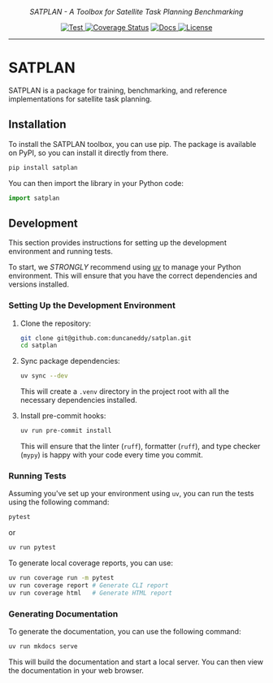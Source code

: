 <!-- <p align="center">
  <a href="https://github.com/duncaneddy/brahe/"><img src="https://raw.githubusercontent.com/duncaneddy/brahe/main/docs/pages/assets/logo-gold.png" alt="Brahe"></a>
</p> -->
<p align="center">
    <em>SATPLAN - A Toolbox for Satellite Task Planning Benchmarking</em>
</p>
<p align="center">
<a href="https://github.com/duncaneddy/satplan/actions/workflows/ci.yml" target="_blank">
    <img src="https://github.com/duncaneddy/satplan/actions/workflows/ci.yml/badge.svg" alt="Test">
</a>
<a href='https://coveralls.io/github/duncaneddy/satplan?branch=main'><img src='https://coveralls.io/repos/github/duncaneddy/satplan/badge.svg?branch=main' alt='Coverage Status' /></a>
<a href="https://duncaneddy.github.io/satplan/index.html" target="_blank">
    <img src="https://img.shields.io/badge/docs-latest-blue.svg" alt="Docs">
</a>
<a href="https://github.com/duncaneddy/satplan/blob/main/LICENSE" target="_blank">
    <img src="https://img.shields.io/badge/License-MIT-green.svg", alt="License">
</a>
</p>

----

# SATPLAN

SATPLAN is a package for training, benchmarking, and reference implementations for satellite task planning.


## Installation

To install the SATPLAN toolbox, you can use pip. The package is available on PyPI, so you can install it directly from there.

```bash
pip install satplan
```

You can then import the library in your Python code:

```python
import satplan
```

## Development

This section provides instructions for setting up the development environment and running tests.

To start, we _STRONGLY_ recommend using [uv](https://docs.astral.sh/uv/) to manage your Python environment. This will ensure that you have the correct dependencies and versions installed.

### Setting Up the Development Environment

1. Clone the repository:

   ```bash
   git clone git@github.com:duncaneddy/satplan.git
   cd satplan
   ```

2. Sync package dependencies:

   ```bash
   uv sync --dev
   ```

   This will create a `.venv` directory in the project root with all the necessary dependencies installed.
   
3. Install pre-commit hooks:

   ```bash
   uv run pre-commit install
   ```
   
   This will ensure that the linter (`ruff`), formatter (`ruff`), and type checker (`mypy`) is happy with your code every time you commit.
   
### Running Tests

Assuming you've set up your environment using `uv`, you can run the tests using the following command:

```bash
pytest
```

or 

```bash
uv run pytest
```

To generate local coverage reports, you can use:

```bash
uv run coverage run -m pytest
uv run coverage report # Generate CLI report
uv run coverage html   # Generate HTML report
```

### Generating Documentation

To generate the documentation, you can use the following command:

```bash
uv run mkdocs serve
```

This will build the documentation and start a local server. You can then view the documentation in your web browser.
